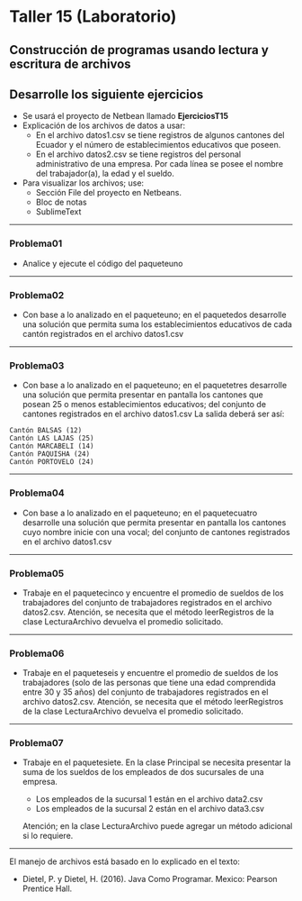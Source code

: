# Taller 15 (Laboratorio)

## Construcción de programas usando lectura y escritura de archivos



## Desarrolle los siguiente ejercicios
* Se usará el proyecto de Netbean llamado **EjerciciosT15**
* Explicación de los archivos de datos a usar:
	- En el archivo datos1.csv se tiene registros de algunos cantones del Ecuador y el número de establecimientos educativos que poseen.
	- En el archivo datos2.csv se tiene registros del personal administrativo de una empresa. Por cada línea se posee el nombre del trabajador(a), la edad y el sueldo.
* Para visualizar los archivos; use:
	- Sección File del proyecto en Netbeans.
	- Bloc de notas
	- SublimeText
	
***
	
### Problema01
* Analice y ejecute el código del paqueteuno

***

### Problema02
* Con base a lo analizado en el paqueteuno; en el paquetedos desarrolle una solución que permita suma los establecimientos educativos de cada cantón registrados en el archivo datos1.csv

***

### Problema03
* Con base a lo analizado en el paqueteuno; en el paquetetres desarrolle una solución que permita presentar en pantalla los cantones que posean 25 o menos establecimientos  educativos; del conjunto de cantones registrados en el archivo datos1.csv
La salida deberá ser así:

```
Cantón BALSAS (12)
Cantón LAS LAJAS (25)
Cantón MARCABELI (14)
Cantón PAQUISHA (24)
Cantón PORTOVELO (24)
```

***

### Problema04
* Con base a lo analizado en el paqueteuno; en el paquetecuatro desarrolle una solución que permita presentar en pantalla los cantones cuyo nombre inicie con una vocal; del conjunto de cantones registrados en el archivo datos1.csv

***

### Problema05
* Trabaje en el paquetecinco y encuentre el promedio de sueldos de los trabajadores del conjunto de trabajadores registrados en el archivo datos2.csv. Atención, se necesita que el método leerRegistros de la clase LecturaArchivo devuelva el promedio solicitado.

***

### Problema06
* Trabaje en el paqueteseis y encuentre el promedio de sueldos de los trabajadores (solo de las personas que tiene una edad comprendida entre 30 y 35 años) del conjunto de trabajadores registrados en el archivo datos2.csv.
Atención, se necesita que el método leerRegistros de la clase LecturaArchivo devuelva el promedio solicitado.

***

### Problema07
* Trabaje en el paquetesiete. En la clase Principal se necesita presentar la suma de los sueldos de los empleados de dos sucursales de una empresa.
	- Los empleados de la sucursal 1 están en el archivo data2.csv
	- Los empleados de la sucursal 2 están en el archivo data3.csv

	Atención; en la clase  LecturaArchivo puede agregar un método adicional si lo requiere.

***
El manejo de archivos está basado en lo explicado en el texto: 

* Dietel, P. y Dietel, H. (2016). Java Como Programar. Mexico:
Pearson Prentice Hall.